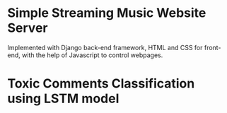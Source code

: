 # Simple Streaming Music Website Server
Implemented with Django back-end framework, HTML and CSS for front-end, with the help of Javascript to control webpages.
# Toxic Comments Classification using LSTM model
